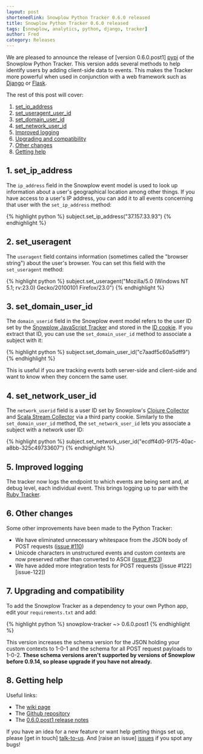 ```yaml
---
layout: post
shortenedlink: Snowplow Python Tracker 0.6.0 released
title: Snowplow Python Tracker 0.6.0 released
tags: [snowplow, analytics, python, django, tracker]
author: Fred
category: Releases
---
```


We are pleased to announce the release of [version 0.6.0.post1] [pypi] of the Snowplow Python Tracker. This version adds several methods to help identify users by adding client-side data to events. This makes the Tracker more powerful when used in conjunction with a web framework such as [Django][django] or [Flask][flask].

The rest of this post will cover:

1. [set_ip_address](/blog/2015/02/14/snowplow-python-tracker-0.6.0-released/#ip)
2. [set_useragent_user_id](/blog/2015/02/14/snowplow-python-tracker-0.6.0-released/#ua)
3. [set_domain_user_id](/blog/2015/02/14/snowplow-python-tracker-0.6.0-released/#nuid)
4. [set_network_user_id](/blog/2015/02/14/snowplow-python-tracker-0.6.0-released/#duid)
5. [Improved logging](/blog/2015/02/14/snowplow-python-tracker-0.6.0-released/#logging)
6. [Upgrading and compatibility](/blog/2015/02/14/snowplow-python-tracker-0.6.0-released/#upgrading-compatibility)
7. [Other changes](/blog/2015/02/14/snowplow-python-tracker-0.6.0-released/#other)
8. [Getting help](/blog/2015/02/14/snowplow-python-tracker-0.6.0-released/#help)

<!--more-->

<h2><a name="ip">1. set_ip_address</a></h2>

The `ip_address` field in the Snowplow event model is used to look up information about a user's geographical location among other things. If you have access to a user's IP address, you can add it to all events concerning that user with the `set_ip_address` method:

{% highlight python %}
subject.set_ip_address("37.157.33.93")
{% endhighlight %}

<h2><a name="ua">2. set_useragent</a></h2>

The `useragent` field contains information (sometimes called the "browser string") about the user's browser. You can set this field with the `set_useragent` method:

{% highlight python %}
subject.set_useragent("Mozilla/5.0 (Windows NT 5.1; rv:23.0) Gecko/20100101 Firefox/23.0")
{% endhighlight %}

<h2><a name="duid">3. set_domain_user_id</a></h2>

The `domain_userid` field in the Snowplow event model refers to the user ID set by the [Snowplow JavaScript Tracker][js-tracker] and stored in the [ID cookie][id-cookie]. If you extract that ID, you can use the `set_domain_user_id` method to associate a subject with it:

{% highlight python %}
subject.set_domain_user_id("c7aadf5c60a5dff9")
{% endhighlight %}

This is useful if you are tracking events both server-side and client-side and want to know when they concern the same user.

<h2><a name="nuid">4. set_network_user_id</a></h2>

The `network_userid` field is a user ID set by Snowplow's [Clojure Collector][clojure-collector] and [Scala Stream Collector][ssc] via a third party cookie. Similarly to the `set_domain_user_id` method, the `set_network_user_id` lets you associate a subject with a network user ID:

{% highlight python %}
subject.set_network_user_id("ecdff4d0-9175-40ac-a8bb-325c49733607")
{% endhighlight %}

<h2><a name="logging">5. Improved logging</a></h2>

The tracker now logs the endpoint to which events are being sent and, at debug level, each individual event. This brings logging up to par with the [Ruby Tracker][ruby-tracker].

<h2><a name="other">6. Other changes</a></h2>

Some other improvements have been made to the Python Tracker:

* We have eliminated unnecessary whitespace from the JSON body of POST requests ([issue #110][issue-110])
* Unicode characters in unstructured events and custom contexts are now preserved rather than converted to ASCII ([issue #123][issue-123])
* We have added more integration tests for POST requests ([issue #122][issue-122])

<h2><a name="upgrading-and-compatibility">7. Upgrading and compatibility</a></h2>

To add the Snowplow Tracker as a dependency to your own Python app, edit your `requirements.txt` and add:

{% highlight python %}
snowplow-tracker ~> 0.6.0.post1
{% endhighlight %}

This version increases the schema version for the JSON holding your custom contexts to 1-0-1 and the schema for all POST request payloads to 1-0-2. **These schema versions aren't supported by versions of Snowplow before 0.9.14, so please upgrade if you have not already.**

<h2><a name="help">8. Getting help</a></h2>

Useful links:

* The [wiki page][wiki]
* The [Github repository][repo]
* The [0.6.0.post1 release notes][tracker-060]

If you have an idea for a new feature or want help getting things set up, please [get in touch] [talk-to-us]. And [raise an issue] [issues] if you spot any bugs!

[django]: https://www.djangoproject.com/
[flask]: http://flask.pocoo.org/

[repo]: https://github.com/snowplow/snowplow-python-tracker
[uuid]: http://en.wikipedia.org/wiki/Universally_unique_identifier#Version_4_.28random.29
[pypi]: https://pypi.python.org/pypi/snowplow-tracker/0.6.0.post1
[setup]: https://github.com/snowplow/snowplow/wiki/Python-tracker-setup
[wiki]: https://github.com/snowplow/snowplow/wiki/Python-Tracker
[talk-to-us]: https://github.com/snowplow/snowplow/wiki/Talk-to-us
[issues]: https://github.com/snowplow/snowplow/issues
[js-tracker]: https://github.com/snowplow/snowplow-javascript-tracker
[clojure-collector]: https://github.com/snowplow/snowplow/wiki/Clojure-collector
[ssc]: https://github.com/snowplow/snowplow/wiki/Scala-Stream-Collector
[ruby-tracker]: https://github.com/snowplow/snowplow-ruby-tracker
[id-cookie]: https://github.com/snowplow/snowplow/wiki/1-General-parameters-for-the-Javascript-tracker#the-id-cookie
[iplookups]: https://github.com/snowplow/scala-maxmind-iplookups

[tracker-060]: https://github.com/snowplow/snowplow-python-tracker/releases/tag/0.6.0.post1

[issue-110]: https://github.com/snowplow/snowplow-python-tracker/issues/110
[issue-120]: https://github.com/snowplow/snowplow-python-tracker/issues/120
[issue-123]: https://github.com/snowplow/snowplow-python-tracker/issues/123
